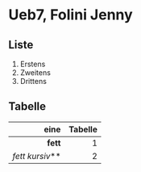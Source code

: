 # Ueb7, Folini Jenny


## Liste

1. Erstens
2. Zweitens
3. Drittens

## Tabelle

| eine            | Tabelle |
| ---------------:|--------:|
| **fett**        | 1       |
| _fett kursiv_** | 2       |





